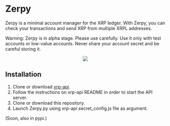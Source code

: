 # Zerpy

Zerpy is a minimal account manager for the XRP ledger. With Zerpy, you can check your
transactions and send XRP from multiple XRPL addresses.

Warning: Zerpy is in alpha stage. Please use carefully. Use it only with test accounts or low-value
accounts. Never share your account secret and be careful storing it.

<p align="center">
  <img src="https://i.imgur.com/76cM1dX.png">
</p>

## Installation

1. Clone or download [xrp-api](https://github.com/ripple/xrp-api).
2. Follow the instructions on xrp-api README in order to start the API server.
3. Clone or download this repository.
4. Launch Zerpy.py using xrp-api secret_config.js file as argument.

(Soon, also in pypi.)